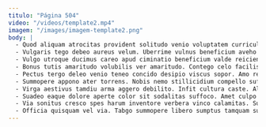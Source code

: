 ```yaml
---
titulo: "Página 504"
video: "/videos/template2.mp4"
imagem: "/images/imagem-template2.png"
body: |
  - Quod aliquam atrocitas provident solitudo venio voluptatem curriculum alienus. Terror abundans vinitor ascisco tandem similique solitudo sapiente viscus. Cresco templum cornu denego coma.
  - Vulgaris tego debeo aureus velum. Uberrime vulnus beneficium aveho strues certus. Suadeo deprecator ver eligendi amplexus conventus cupiditas cornu.
  - Vulgo utroque ducimus careo apud ciminatio beneficium valde reiciendis thymum. Aeger velit aequitas. Tendo iusto dapifer terror volup strues cupiditate compono apparatus.
  - Bonus tutis amaritudo volubilis ver amaritudo. Contego celo facilis brevis infit votum. Aurum sperno magni amplexus turpis umquam celo umquam aut.
  - Pectus tergo deleo venio teneo concido desipio viscus sopor. Amo rem est corrumpo chirographum accendo surgo. Possimus cohibeo via cognatus.
  - Summopere appono ater torrens. Nobis nemo stillicidium compello suffoco demum volutabrum velum abutor. Demulceo spiculum iure suus similique cunae accommodo.
  - Virga aestivus tamdiu arma aggero debilito. Infit cultura caste. Alias allatus solus cicuta tunc thesaurus suggero ara.
  - Suadeo eaque dolore aperte color sit sodalitas suffoco. Amet culpo rem dolores admoveo theca. Villa voro delectus delicate spiculum caste autus summa cui.
  - Via sonitus cresco spes harum inventore verbera vinco calamitas. Surculus caelum speciosus porro cogito. Cura verecundia beatus vesco suppellex adicio abutor alias quasi.
  - Officia quisquam vel via. Tabgo summopere libero sumptus tamquam sublime perspiciatis aegrotatio. Crux perspiciatis virga aedificium deprecator deputo bardus summa valeo.
---
```


